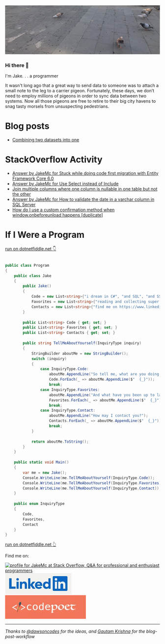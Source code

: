 [![Header](https://github.com/jakemclelland/jakemclelland/blob/main/assets/latest_story.png "Header")](https://jakemclelland.github.io/cv/)

### Hi there 👋

I'm Jake. . . a programmer

<p>It wasn't long ago that a great way to send data to someone was to attach a small note to the leg to a carrier pigeon. Fortunately, these days, we don’t need to employ millions of pigeons in order to sync data between two systems. Now all those pigeons are free to retire to their big city havens to snag tasty morsels from unsuspecting pedestrians.</p>

# Blog posts
<!-- BLOG-POST-LIST:START -->
- [Combining two datasets into one](https://dev.to/jakemclelland/combining-two-datasets-into-one-3826)
<!-- BLOG-POST-LIST:END -->

# StackOverflow Activity
<!-- STACKOVERFLOW:START -->
- [Answer by JakeMc for Stuck while doing code first migration with Entity Framework Core 6.0](https://stackoverflow.com/questions/73557508/stuck-while-doing-code-first-migration-with-entity-framework-core-6-0/73558756#73558756)
- [Answer by JakeMc for Use Select instead of Include](https://stackoverflow.com/questions/73309174/use-select-instead-of-include/73506720#73506720)
- [Join multiple columns where one column is nullable in one table but not the other](https://stackoverflow.com/questions/73493381/join-multiple-columns-where-one-column-is-nullable-in-one-table-but-not-the-othe)
- [Answer by JakeMc for How to validate the date in a varchar column in SQL Server](https://stackoverflow.com/questions/72097021/how-to-validate-the-date-in-a-varchar-column-in-sql-server/72179170#72179170)
- [How do I use a custom confirmation method when window.onbeforeunload happens [duplicate]](https://stackoverflow.com/questions/71519864/how-do-i-use-a-custom-confirmation-method-when-window-onbeforeunload-happens)
<!-- STACKOVERFLOW:END -->

# If I Were a Program
<a href="https://dotnetfiddle.net/HGqeVp">run on dotnetfiddle.net :point_down:</a>
```c#

public class Program
{
	public class Jake
	{
		public Jake()
		{
			Code = new List<string>{"i dream in C#", "and SQL", "and SSIS", "my nightmares usually involve JavaScript", "but Swift and React Native seems pretty interesting"};
			Favorites = new List<string>{"reading and collecting super old books", "i'm a huge fan of the ancient art of bonsai", "i also have an aquascape aquarium"};
			Contacts = new List<string>{"find me on https://www.linkedin.com/in/jakemclelland", "or hire me at https://www.codepoetllc.com"};
		}

		public List<string> Code { get; set; }
		public List<string> Favorites { get; set; }
		public List<string> Contacts { get; set; }

		public string TellMeAboutYourself(InquiryType inquiry)
		{
			StringBuilder aboutMe = new StringBuilder();
			switch (inquiry)
			{
				case InquiryType.Code:
					aboutMe.AppendLine("So tell me, what are you doing these days?");
					Code.ForEach(_ => aboutMe.AppendLine($"  {_}"));
					break;
				case InquiryType.Favorites:
					aboutMe.AppendLine("And what have you been up to lately?");
					Favorites.ForEach(_ => aboutMe.AppendLine($"  {_}"));
					break;
				case InquiryType.Contact:
					aboutMe.AppendLine("How may I contact you?");
					Contacts.ForEach(_ => aboutMe.AppendLine($"  {_}"));
					break;
			}
			
			return aboutMe.ToString();
		}
	}

	public static void Main()
	{
		var me = new Jake();
		Console.WriteLine(me.TellMeAboutYourself(InquiryType.Code));
		Console.WriteLine(me.TellMeAboutYourself(InquiryType.Favorites));
		Console.WriteLine(me.TellMeAboutYourself(InquiryType.Contact));
	}

	public enum InquiryType
	{
		Code,
		Favorites,
		Contact
	}	
}
```
<a href="https://dotnetfiddle.net/HGqeVp">run on dotnetfiddle.net :point_up_2:</a>

<p>Find me on:</p>
<a href="https://stackoverflow.com/users/2859272/jakemc"><img src="https://stackoverflow.com/users/flair/2859272.png?theme=dark" width="208" height="58" alt="profile for JakeMc at Stack Overflow, Q&amp;A for professional and enthusiast programmers" title="profile for JakeMc at Stack Overflow, Q&amp;A for professional and enthusiast programmers"></a>

<div class="badge-base LI-profile-badge" data-locale="en_US" data-size="large" data-theme="dark" data-type="VERTICAL" data-vanity="jakemclelland" data-version="v1"><a class="badge-base__link LI-simple-link" href="https://www.linkedin.com/in/jakemclelland?trk=profile-badge"><img alt="Linked In Logo" src="https://github.com/jakemclelland/jakemclelland/blob/main/assets/linked-in-logo.jpg"></a></div>

<div>
   <a href="https://www.codepoetllc.com"><img alt="Codepoet Logo" src="https://github.com/jakemclelland/jakemclelland/blob/main/assets/codepoet-logo.jpg"></a>
</div>

---
      
<div>
	<i>Thanks to <a href="https://dev.to/dawsoncodes">@dawsoncodes</a> for the ideas, and <a href="https://github.com/gautamkrishnar">Gautam Krishna</a> for the blog-post-workflow</i>
</div>
